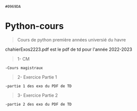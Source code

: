 `#0969DA`
# Python-cours

>Cours de python première années universié du havre

chahierExos2223.pdf est le pdf de td pour l'année 2022-2023

>1- CM 

    -Cours magistraux

>2- Exercice Partie 1

    -partie 1 des exo du PDF de TD

>3- Exercice Partie 2

    -partie 2 des exo du PDF de TD

